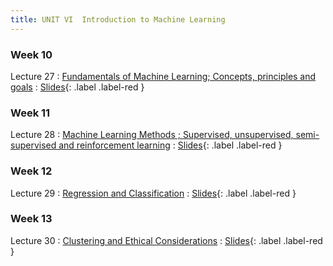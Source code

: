 ```yaml
---
title: UNIT VI  Introduction to Machine Learning
---
```


### Week 10


Lecture 27
: [Fundamentals of Machine Learning; Concepts, principles and goals](#)
  : [Slides](#){: .label .label-red }

### Week 11

Lecture 28
: [Machine Learning Methods ; Supervised, unsupervised, semi-supervised and reinforcement learning](#)
  : [Slides](#){: .label .label-red }
  
### Week 12


Lecture 29
: [Regression and Classification](#)
  : [Slides](#){: .label .label-red }
  
### Week 13


Lecture 30
: [Clustering and Ethical Considerations](#)
  : [Slides](#){: .label .label-red }
  
